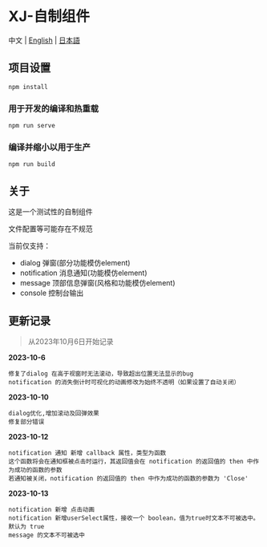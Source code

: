 # XJ-自制组件

中文 | [English](README.en-US.md) | [日本語](README.jp.md)

## 项目设置
```shell
npm install
```

### 用于开发的编译和热重载
```shell
npm run serve
```

### 编译并缩小以用于生产
```shell
npm run build
```

## 关于

这是一个测试性的自制组件

文件配置等可能存在不规范

当前仅支持：

- dialog 弹窗(部分功能模仿element)
- notification 消息通知(功能模仿element)
- message 顶部信息弹窗(风格和功能模仿element)
- console 控制台输出

## 更新记录

> 从2023年10月6日开始记录

**2023-10-6**

```
修复了dialog 在高于视窗时无法滚动，导致超出位置无法显示的bug
notification 的消失倒计时可视化的动画修改为始终不透明（如果设置了自动关闭）
```

**2023-10-10**

```
dialog优化,增加滚动及回弹效果
修复部分错误
```

**2023-10-12**

```
notification 通知 新增 callback 属性，类型为函数
这个函数将会在通知框被点击时运行，其返回值会在 notification 的返回值的 then 中作为成功的函数的参数
若通知被关闭，notification 的返回值的 then 中作为成功的函数的参数为 'Close'
```

**2023-10-13**
```
notification 新增 点击动画
notification 新增userSelect属性，接收一个 boolean，值为true时文本不可被选中。默认为 true
message 的文本不可被选中
```